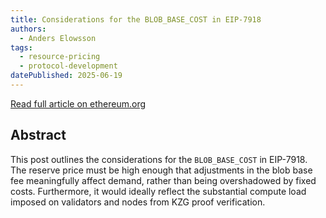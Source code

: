 ```yaml
---
title: Considerations for the BLOB_BASE_COST in EIP-7918
authors:
  - Anders Elowsson
tags:
  - resource-pricing 
  - protocol-development
datePublished: 2025-06-19
---
```


[Read full article on ethereum.org](https://notes.ethereum.org/@anderselowsson/BLOB_BASE_COST)

## Abstract
This post outlines the considerations for the `BLOB_BASE_COST` in EIP-7918. The reserve price must be high enough that adjustments in the blob base fee meaningfully affect demand, rather than being overshadowed by fixed costs. Furthermore, it would ideally reflect the substantial compute load imposed on validators and nodes from KZG proof verification.